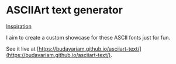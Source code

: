# ASCIIArt text generator

[Inspiration](https://patorjk.com/software/taag/#p=display&h=3&f=Rectangles&t=Type%20Something%20)

I aim to create a custom showcase for these ASCII fonts just for fun.

See it live at [https://budavariam.github.io/asciiart-text/](https://budavariam.github.io/asciiart-text/).
